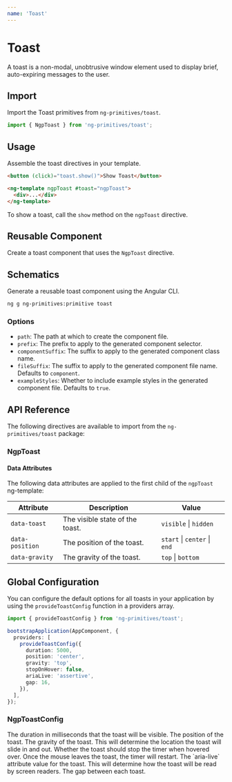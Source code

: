 ```yaml
---
name: 'Toast'
---
```


# Toast

A toast is a non-modal, unobtrusive window element used to display brief, auto-expiring messages to the user.

<docs-example name="toast"></docs-example>

## Import

Import the Toast primitives from `ng-primitives/toast`.

```ts
import { NgpToast } from 'ng-primitives/toast';
```

## Usage

Assemble the toast directives in your template.

```html
<button (click)="toast.show()">Show Toast</button>

<ng-template ngpToast #toast="ngpToast">
  <div>...</div>
</ng-template>
```

To show a toast, call the `show` method on the `ngpToast` directive.

## Reusable Component

Create a toast component that uses the `NgpToast` directive.

<docs-snippet name="toast"></docs-snippet>

## Schematics

Generate a reusable toast component using the Angular CLI.

```bash npm
ng g ng-primitives:primitive toast
```

### Options

- `path`: The path at which to create the component file.
- `prefix`: The prefix to apply to the generated component selector.
- `componentSuffix`: The suffix to apply to the generated component class name.
- `fileSuffix`: The suffix to apply to the generated component file name. Defaults to `component`.
- `exampleStyles`: Whether to include example styles in the generated component file. Defaults to `true`.

## API Reference

The following directives are available to import from the `ng-primitives/toast` package:

### NgpToast

<api-docs name="NgpToast"></api-docs>

#### Data Attributes

The following data attributes are applied to the first child of the `ngpToast` ng-template:

| Attribute       | Description                     | Value                        |
| --------------- | ------------------------------- | ---------------------------- |
| `data-toast`    | The visible state of the toast. | `visible` \| `hidden`        |
| `data-position` | The position of the toast.      | `start` \| `center` \| `end` |
| `data-gravity`  | The gravity of the toast.       | `top` \| `bottom`            |

## Global Configuration

You can configure the default options for all toasts in your application by using the `provideToastConfig` function in a providers array.

```ts
import { provideToastConfig } from 'ng-primitives/toast';

bootstrapApplication(AppComponent, {
  providers: [
    provideToastConfig({
      duration: 5000,
      position: 'center',
      gravity: 'top',
      stopOnHover: false,
      ariaLive: 'assertive',
      gap: 16,
    }),
  ],
});
```

### NgpToastConfig

<prop-details name="duration" type="number" default="3000">
  The duration in milliseconds that the toast will be visible.
</prop-details>

<prop-details name="position" type="start | center | end" default="end">
  The position of the toast.
</prop-details>

<prop-details name="gravity" type="top | bottom" default="top">
  The gravity of the toast. This will determine the location the toast will slide in and out.
</prop-details>

<prop-details name="stopOnHover" type="boolean" default="true">
  Whether the toast should stop the timer when hovered over. Once the mouse leaves the toast, the timer will restart.
</prop-details>

<prop-details name="ariaLive" type="assertive | polite" default="polite">
  The `aria-live` attribute value for the toast. This will determine how the toast will be read by screen readers.
</prop-details>

<prop-details name="gap" type="number" default="16">
  The gap between each toast.
</prop-details>
